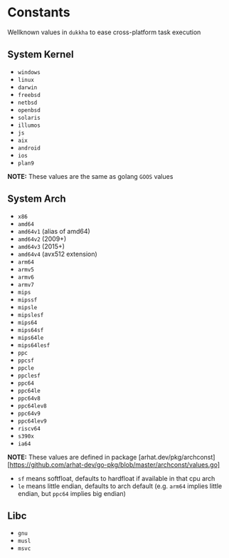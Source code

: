 # Constants

Wellknown values in `dukkha` to ease cross-platform task execution

## System Kernel

- `windows`
- `linux`
- `darwin`
- `freebsd`
- `netbsd`
- `openbsd`
- `solaris`
- `illumos`
- `js`
- `aix`
- `android`
- `ios`
- `plan9`

__NOTE:__ These values are the same as golang `GOOS` values

## System Arch

- `x86`
- `amd64`
- `amd64v1` (alias of amd64)
- `amd64v2` (2009+)
- `amd64v3` (2015+)
- `amd64v4` (avx512 extension)
- `arm64`
- `armv5`
- `armv6`
- `armv7`
- `mips`
- `mipssf`
- `mipsle`
- `mipslesf`
- `mips64`
- `mips64sf`
- `mips64le`
- `mips64lesf`
- `ppc`
- `ppcsf`
- `ppcle`
- `ppclesf`
- `ppc64`
- `ppc64le`
- `ppc64v8`
- `ppc64lev8`
- `ppc64v9`
- `ppc64lev9`
- `riscv64`
- `s390x`
- `ia64`

__NOTE:__ These values are defined in package [arhat.dev/pkg/archconst][https://github.com/arhat-dev/go-pkg/blob/master/archconst/values.go]

- `sf` means softfloat, defaults to hardfloat if available in that cpu arch
- `le` means little endian, defaults to arch default (e.g. `arm64` implies little endian, but `ppc64` implies big endian)

## Libc

- `gnu`
- `musl`
- `msvc`
